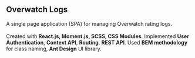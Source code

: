 ## Overwatch Logs

A single page application (SPA) for managing Overwatch rating logs.
</br>
</br>
Created with **React.js, Moment.js, SCSS, CSS Modules**.
Implemented **User Authentication**, **Context API**, **Routing**, **REST API**.
Used **BEM methodology** for class naming, **Ant Design** UI library.
